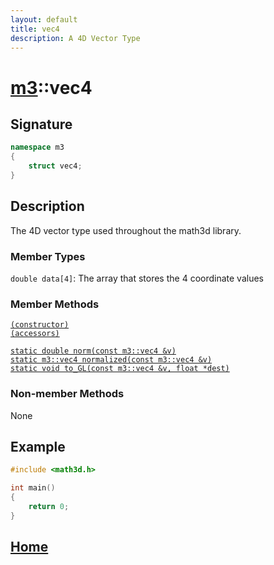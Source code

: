 ```yaml
---
layout: default
title: vec4
description: A 4D Vector Type
---
```


# [m3](https://developergy.github.io/math3d/)::vec4

## Signature

```c++
namespace m3
{
    struct vec4;
}
```

## Description

The 4D vector type used throughout the math3d library.

### Member Types

`double data[4]`: The array that stores the 4 coordinate values

### Member Methods

[`(constructor)`](../functions/vec4/constructor.md)  
[`(accessors)`](../functions/vec4/accessors.md)   

[`static double norm(const m3::vec4 &v)`](../functions/vec4/norm.md)  
[`static m3::vec4 normalized(const m3::vec4 &v)`](../functions/vec4/normalized.md)  
[`static void to_GL(const m3::vec4 &v, float *dest)`](../functions/vec4/toGL.md)

### Non-member Methods

None

## Example

```c++
#include <math3d.h>

int main()
{
    return 0;
}
```

## [Home](https://developergy.github.io/math3d/)